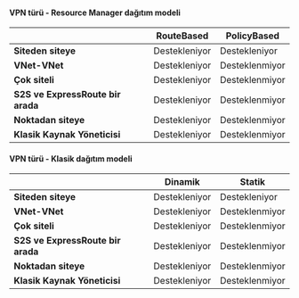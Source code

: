 #### <a name="vpn-type---resource-manager-deployment-model"></a>VPN türü - Resource Manager dağıtım modeli
|  | **RouteBased** | **PolicyBased** |
| --- | --- | --- |
| **Siteden siteye** |Destekleniyor |Destekleniyor |
| **VNet-VNet** |Destekleniyor |Desteklenmiyor |
| **Çok siteli** |Destekleniyor |Desteklenmiyor |
| **S2S ve ExpressRoute bir arada** |Destekleniyor |Desteklenmiyor |
| **Noktadan siteye** |Destekleniyor |Desteklenmiyor |
| **Klasik Kaynak Yöneticisi** |Destekleniyor |Desteklenmiyor |

#### <a name="vpn-type---classic-deployment-model"></a>VPN türü - Klasik dağıtım modeli
|  | **Dinamik** | **Statik** |
| --- | --- | --- |
| **Siteden siteye** |Destekleniyor |Destekleniyor |
| **VNet-VNet** |Destekleniyor |Desteklenmiyor |
| **Çok siteli** |Destekleniyor |Desteklenmiyor |
| **S2S ve ExpressRoute bir arada** |Destekleniyor |Desteklenmiyor |
| **Noktadan siteye** |Destekleniyor |Desteklenmiyor |
| **Klasik Kaynak Yöneticisi** |Destekleniyor |Desteklenmiyor |

